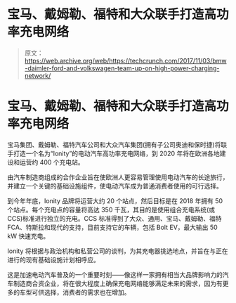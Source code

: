 # 宝马、戴姆勒、福特和大众联手打造高功率充电网络 

> 原文：<https://web.archive.org/web/https://techcrunch.com/2017/11/03/bmw-daimler-ford-and-volkswagen-team-up-on-high-power-charging-network/>

# 宝马、戴姆勒、福特和大众联手打造高功率充电网络

宝马集团、戴姆勒、福特汽车公司和大众汽车集团(拥有子公司奥迪和保时捷)将联手打造一个名为“Ionity”的电动汽车高功率充电网络，到 2020 年将在欧洲各地建设和运营约 400 个充电站。

由汽车制造商组成的合作企业旨在使欧洲人更容易管理使用电动汽车的长途旅行，并建立一个关键的基础设施组件，使电动汽车成为普通消费者使用的可行选择。

到今年年底，Ionity 品牌将运营大约 20 个站点，然后目标是在 2018 年拥有 50 个站点。每个充电点的容量将高达 350 千瓦，其目的是使用组合充电系统(或 CCS)标准进行独立的充电。CCS 标准得到了大众、通用、宝马、戴姆勒、福特 FCA、特斯拉和现代的支持，目前支持它的车辆，包括 Bolt EV，最大输出 50 kW 快速充电。

Ionity 将根据与政治机构和私营公司的谈判，为其充电器挑选地点，并旨在与正在进行的现有基础设施计划相呼应。

这是加速电动汽车普及的一个重要时刻——像这样一家拥有相当大品牌影响力的汽车制造商合资企业，将在很大程度上确保充电网络能够满足未来的需求，因为有更多的车型可供选择，消费者的需求也在增加。